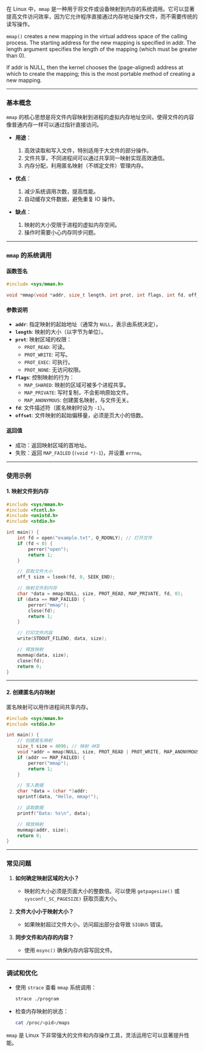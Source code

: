 在 Linux 中，`mmap` 是一种用于将文件或设备映射到内存的系统调用。它可以显著提高文件访问效率，因为它允许程序直接通过内存地址操作文件，而不需要传统的读写操作。

`mmap()` creates a new mapping in the virtual address space of the calling process. The starting address for the new mapping is specified in addr. The length argument specifies the length of the mapping (which must be greater than 0).

If addr is NULL, then the kernel chooses the (page-aligned) address at which to create the mapping; this is the most portable method of creating a new mapping.

---

### 基本概念

`mmap` 的核心思想是将文件内容映射到进程的虚拟内存地址空间，使得文件的内容像普通内存一样可以通过指针直接访问。

- **用途**：
  1. 高效读取和写入文件，特别适用于大文件的部分操作。
  2. 文件共享，不同进程间可以通过共享同一映射实现高效通信。
  3. 内存分配，利用匿名映射（不绑定文件）管理内存。

- **优点**：
  1. 减少系统调用次数，提高性能。
  2. 自动缓存文件数据，避免重复 IO 操作。

- **缺点**：
  1. 映射的大小受限于进程的虚拟内存空间。
  2. 操作时需要小心内存同步问题。

---

### `mmap` 的系统调用

#### 函数签名
```c
#include <sys/mman.h>

void *mmap(void *addr, size_t length, int prot, int flags, int fd, off_t offset);
```

#### 参数说明
- **`addr`**: 指定映射的起始地址（通常为 `NULL`，表示由系统决定）。
- **`length`**: 映射的大小（以字节为单位）。
- **`prot`**: 映射区域的权限：
  - `PROT_READ`: 可读。
  - `PROT_WRITE`: 可写。
  - `PROT_EXEC`: 可执行。
  - `PROT_NONE`: 无访问权限。
- **`flags`**: 控制映射的行为：
  - `MAP_SHARED`: 映射的区域可被多个进程共享。
  - `MAP_PRIVATE`: 写时复制，不会影响原始文件。
  - `MAP_ANONYMOUS`: 创建匿名映射，与文件无关。
- **`fd`**: 文件描述符（匿名映射时设为 `-1`）。
- **`offset`**: 文件映射的起始偏移量，必须是页大小的倍数。

#### 返回值
- 成功：返回映射区域的首地址。
- 失败：返回 `MAP_FAILED` (`(void *)-1`)，并设置 `errno`。

---

### 使用示例

#### 1. 映射文件到内存
```c
#include <sys/mman.h>
#include <fcntl.h>
#include <unistd.h>
#include <stdio.h>

int main() {
    int fd = open("example.txt", O_RDONLY); // 打开文件
    if (fd < 0) {
        perror("open");
        return 1;
    }

    // 获取文件大小
    off_t size = lseek(fd, 0, SEEK_END);

    // 映射文件到内存
    char *data = mmap(NULL, size, PROT_READ, MAP_PRIVATE, fd, 0);
    if (data == MAP_FAILED) {
        perror("mmap");
        close(fd);
        return 1;
    }

    // 打印文件内容
    write(STDOUT_FILENO, data, size);

    // 释放映射
    munmap(data, size);
    close(fd);
    return 0;
}
```

---

#### 2. 创建匿名内存映射
匿名映射可以用作进程间共享内存。

```c
#include <sys/mman.h>
#include <stdio.h>

int main() {
    // 创建匿名映射
    size_t size = 4096; // 映射 4KB
    void *addr = mmap(NULL, size, PROT_READ | PROT_WRITE, MAP_ANONYMOUS | MAP_SHARED, -1, 0);
    if (addr == MAP_FAILED) {
        perror("mmap");
        return 1;
    }

    // 写入数据
    char *data = (char *)addr;
    sprintf(data, "Hello, mmap!");

    // 读取数据
    printf("Data: %s\n", data);

    // 释放映射
    munmap(addr, size);
    return 0;
}
```

---

### 常见问题

1. **如何确定映射区域的大小？**
   - 映射的大小必须是页面大小的整数倍。可以使用 `getpagesize()` 或 `sysconf(_SC_PAGESIZE)` 获取页面大小。

2. **文件大小小于映射大小？**
   - 如果映射超过文件大小，访问超出部分会导致 `SIGBUS` 错误。

3. **同步文件和内存的内容？**
   - 使用 `msync()` 确保内存内容写回文件。

---

### 调试和优化

- 使用 `strace` 查看 `mmap` 系统调用：
  ```bash
  strace ./program
  ```

- 检查内存映射的状态：
  ```bash
  cat /proc/<pid>/maps
  ```

`mmap` 是 Linux 下非常强大的文件和内存操作工具，灵活运用它可以显著提升性能。